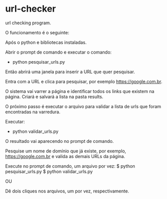 # url-checker
url checking program.

O funcionamento é o seguinte:

Após o python e bibliotecas instaladas.

Abrir o prompt de comando e executar o comando:
- python pesquisar_urls.py

Então abrirá uma janela para inserir a URL que quer pesquisar.

Entra com a URL e clica para pesquisar, por exemplo https://google.com.br.

O sistema vai varrer a página e identificar todos os links que existem na página. Criará e salvará a lista na pasta results.

O próximo passo é executar o arquivo para validar a lista de urls que foram encontradas na varredura.

Executar:
- python validar_urls.py

O resultado vai aparecendo no prompt de comando.

Pesquise um nome de domínio que já existe, por exemplo, https://google.com.br e valida as demais URLs da página.

Execute no prompt de comando, um arquivo por vez:
$ python pesquisar_urls.py
$ python validar_urls.py

OU

Dê dois cliques nos arquivos, um por vez, respectivamente.